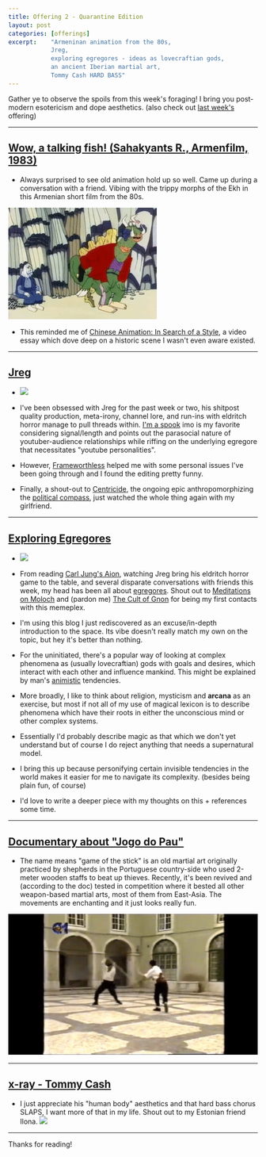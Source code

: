 ```yaml
---
title: Offering 2 - Quarantine Edition
layout: post
categories: [offerings]
excerpt:    "Armeninan animation from the 80s, 
            Jreg, 
            exploring egregores - ideas as lovecraftian gods, 
            an ancient Iberian martial art, 
            Tommy Cash HARD BASS"
---
```

Gather ye to observe the spoils from this week's foraging! I bring you post-modern esotericism and dope aesthetics. (also check out [last week's](offering-1) offering)

***

## [Wow, a talking fish! (Sahakyants R., Armenfilm, 1983)](https://youtu.be/kmB4DfG-3K4)
- Always surprised to see old animation hold up so well. Came up during a conversation with a friend. Vibing with the trippy morphs of the Ekh in this Armenian short film from the 80s. 

![](/assets/img/Sahakyants_R._Wow,_a_talking_fish_(Armenfilm,_1983).gif)

- This reminded me of [Chinese Animation: In Search of a Style](https://www.youtube.com/watch?v=Xwx6i4IQcFw), a video essay which dove deep on a historic scene I wasn't even aware existed.

***

## [Jreg](https://youtu.be/Yqv9LGkG_7Q)
- ![](https://firebasestorage.googleapis.com/v0/b/firescript-577a2.appspot.com/o/imgs%2Fapp%2Fxiqo%2FRk_QNEG3j3?alt=media&token=7faf7fbc-4257-4364-a21e-99165b172a9b)
- I've been obsessed with Jreg for the past week or two, his shitpost quality production, meta-irony, channel lore, and run-ins with eldritch horror manage to pull threads within. 
[I'm a spook](https://youtu.be/Yqv9LGkG_7Q) imo is my favorite considering signal/length and points out the parasocial nature of youtuber-audience relationships while riffing on the underlying egregore that necessitates "youtube personalities". 

- However, [Frameworthless](https://www.youtube.com/watch?v=WYhhUcYN4mw) helped me with some personal issues I've been going through and I found the editing pretty funny.

- Finally, a shout-out to [Centricide](https://www.youtube.com/watch?v=cTFiTqe1sng&list=PLGALsgF3LJjxcs7Hc9aPZwPqd1toJbcrJ), the ongoing epic anthropomorphizing the [political compass](https://upload.wikimedia.org/wikipedia/commons/thumb/6/62/Political_Compass_yellow_LibRight.svg/543px-Political_Compass_yellow_LibRight.svg.png), just watched the whole thing again with my girlfriend.

***

## [Exploring Egregores](https://exploringegregores.wordpress.com/who-worships-an-evil-god-2/)

- ![](https://firebasestorage.googleapis.com/v0/b/firescript-577a2.appspot.com/o/imgs%2Fapp%2Fxiqo%2FRoY_b_yERL?alt=media&token=c52e65b6-7ade-4cbd-bfb4-1a9f7d4e939b)

- From reading [Carl Jung's Aion](https://en.wikipedia.org/wiki/Aion:_Researches_into_the_Phenomenology_of_the_Self), watching Jreg bring his eldritch horror game to the table, and several disparate conversations with friends this week, my head has been all about [egregores](https://en.wikipedia.org/wiki/Egregore). Shout out to [Meditations on Moloch](https://slatestarcodex.com/2014/07/30/meditations-on-moloch/) and (pardon me) [The Cult of Gnon](http://www.xenosystems.net/the-cult-of-gnon/) for being my first contacts with this memeplex.

- I'm using this blog I just rediscovered as an excuse/in-depth introduction to the space. Its vibe doesn't really match my own on the topic, but hey it's better than nothing.

- For the uninitiated, there's a popular way of looking at complex phenomena as (usually lovecraftian) gods with goals and desires, which interact with each other and influence mankind. This might be explained by man's [animistic](https://en.wikipedia.org/wiki/Animism) tendencies.

- More broadly, I like to think about religion, mysticism and __arcana__ as an exercise, but most if not all of my use of magical lexicon is to describe phenomena which have their roots in either the unconscious mind or other complex systems.

- Essentially I'd probably describe magic as that which we don't yet understand but of course I do reject anything that needs a supernatural model.

- I bring this up because personifying certain invisible tendencies in the world makes it easier for me to navigate its complexity. (besides being plain fun, of course)

- I'd love to write a deeper piece with my thoughts on this + references some time.


***

## [Documentary about "Jogo do Pau"](https://youtu.be/ajMnwhKgr1s)
- The name means "game of the stick" is an old martial art originally practiced by shepherds in the Portuguese country-side who used 2-meter wooden staffs to beat up thieves. Recently, it's been revived and (according to the doc) tested in competition where it bested all other weapon-based martial arts, most of them from East-Asia. The movements are enchanting and it just looks really fun. 

![](/assets/img/Jogo_do_Pau_Documentary_Master_Russo_1991.gif)

***

## [x-ray - Tommy Cash](https://youtu.be/K5kD_vYnbe4)
- I just appreciate his "human body" aesthetics and that hard bass chorus SLAPS, I want more of that in my life. Shout out to my Estonian friend Ilona. 
![](https://firebasestorage.googleapis.com/v0/b/firescript-577a2.appspot.com/o/imgs%2Fapp%2Fxiqo%2FOQb16ALPor?alt=media&token=12da2c73-e9fc-464c-b86a-12e1c7c1d515)
    
***

Thanks for reading!